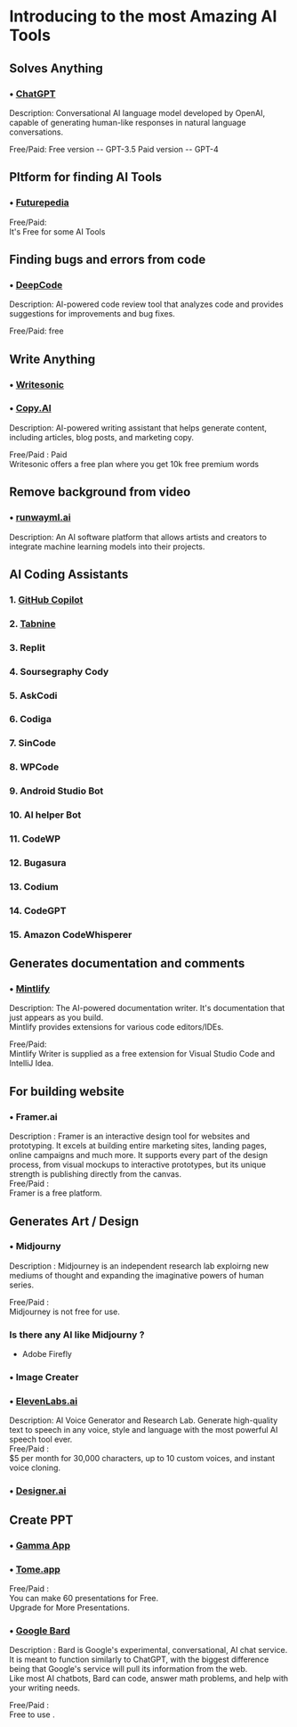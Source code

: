 # Introducing to the most Amazing AI Tools

## Solves Anything

### • [ChatGPT](https://chat.openai.com/)

Description: Conversational AI language model developed by OpenAI, capable of generating human-like responses in natural language conversations.

Free/Paid: 
Free version -- GPT-3.5
Paid version -- GPT-4
<br>

## Pltform for finding AI Tools 
### • [Futurepedia](https://www.futurepedia.io/)
Free/Paid: <br>
It's Free for some AI Tools

## Finding bugs and errors from code
### • [DeepCode](https://medium.com/@deepcode.ai)

Description: AI-powered code review tool that analyzes code and provides suggestions for improvements and bug fixes.

Free/Paid:
free

##  Write Anything
### • [Writesonic](https://writesonic.com/)
### • [Copy.AI](https://www.copy.ai/)

Description: AI-powered writing assistant that helps generate content, including articles, blog posts, and marketing copy.

Free/Paid : Paid
<br>
Writesonic offers a free plan where you get 10k free premium words


## Remove background from video
### • [runwayml.ai](https://runway.ai/)

Description: An AI software platform that allows artists and creators to integrate machine learning models into their projects.


## AI Coding Assistants

### 1. [GitHub Copilot](https://github.com/features/copilot)
### 2. [Tabnine](https://www.tabnine.com/)

### 3. Replit
### 4. Soursegraphy Cody
### 5. AskCodi
### 6. Codiga
### 7. SinCode
### 8. WPCode
### 9. Android Studio Bot
### 10. AI helper Bot
### 11. CodeWP
### 12. Bugasura
### 13. Codium
### 14. CodeGPT
### 15. Amazon CodeWhisperer

## Generates documentation and comments
### • [Mintlify](https://writer.mintlify.com/)
Description: The AI-powered documentation writer. It's documentation that just appears as you build.
<br> Mintlify provides extensions for various code editors/IDEs.

Free/Paid: <br>
Mintlify Writer is supplied as a free extension for Visual Studio Code and IntelliJ Idea.


## For building website
### • Framer.ai
Description : Framer is an interactive design tool for websites and prototyping. It excels at building entire marketing sites, landing pages, online campaigns and much more. It supports every part of the design process, from visual mockups to interactive prototypes, but its unique strength is publishing directly from the canvas.
<br>
Free/Paid :
<br> Framer is a free platform.

## Generates Art / Design
### • Midjourny 

Description : Midjourney is an independent research lab exploirng new mediums of thought and expanding the imaginative powers of human series.

Free/Paid : <br>
Midjourney is not free for use.
### Is there any AI like Midjourny ?
* Adobe Firefly

### • Image Creater

### • [ElevenLabs.ai](https://elevenlabs.io/)
Description: AI Voice Generator and Research Lab. Generate high-quality text to speech in any voice, style and language with the most powerful AI speech tool ever.
<br>
Free/Paid :
<br> $5 per month for 30,000 characters, up to 10 custom voices, and instant voice cloning.

### • [Designer.ai](https://designs.ai/en)

## Create PPT
### • [Gamma App](https://gamma.app/)
### • [Tome.app](https://tome.app/)

Free/Paid :
<br>
You can make 60 presentations for Free. <br>
Upgrade for More Presentations.


### • [Google Bard](https://bard.google.com/)

Description : Bard is Google's experimental, conversational, AI chat service. It is meant to function similarly to ChatGPT, with the biggest difference being that Google's service will pull its information from the web. 
<br>
Like most AI chatbots, Bard can code, answer math problems, and help with your writing needs.

Free/Paid :
<br>
Free to use .
